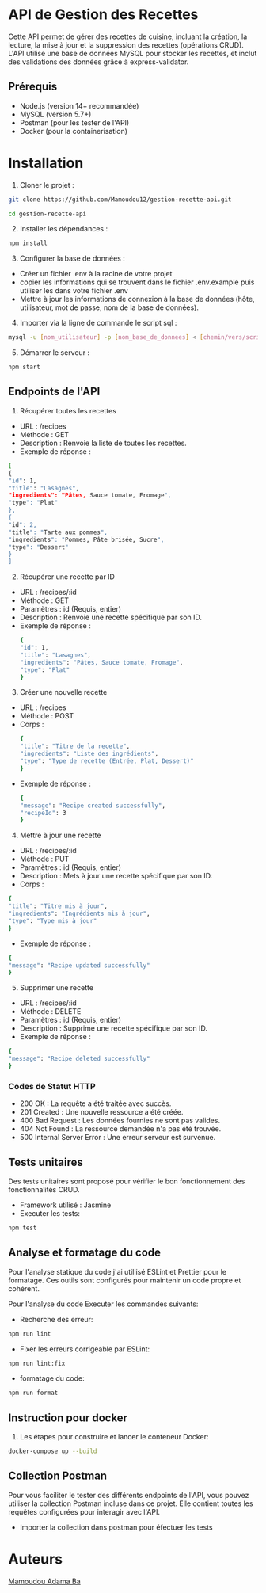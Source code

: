 # API de Gestion des Recettes

Cette API permet de gérer des recettes de cuisine, incluant la création, la lecture, la mise à jour et la suppression des recettes (opérations CRUD). L'API utilise une base de données MySQL pour stocker les recettes, et inclut des validations des données grâce à express-validator.

## Prérequis

- Node.js (version 14+ recommandée)
- MySQL (version 5.7+)
- Postman (pour les tester de l'API)
- Docker (pour la containerisation)

# Installation

1. Cloner le projet :

```bash
git clone https://github.com/Mamoudou12/gestion-recette-api.git
```

```bash
cd gestion-recette-api
```

2. Installer les dépendances :

```bash
npm install
```

3. Configurer la base de données :

- Créer un fichier .env à la racine de votre projet
- copier les informations qui se trouvent dans le fichier .env.example puis utiliser les dans votre fichier .env
- Mettre à jour les informations de connexion à la base de données (hôte, utilisateur, mot de passe, nom de la base de données).

4. Importer via la ligne de commande le script sql :

```bash
mysql -u [nom_utilisateur] -p [nom_base_de_donnees] < [chemin/vers/script.sql]
```

5. Démarrer le serveur :

```bash
npm start
```

## Endpoints de l'API

1. Récupérer toutes les recettes

- URL : /recipes
- Méthode : GET
- Description : Renvoie la liste de toutes les recettes.
- Exemple de réponse :

```bash
[
{
"id": 1,
"title": "Lasagnes",
"ingredients": "Pâtes, Sauce tomate, Fromage",
"type": "Plat"
},
{
"id": 2,
"title": "Tarte aux pommes",
"ingredients": "Pommes, Pâte brisée, Sucre",
"type": "Dessert"
}
]
```

2. Récupérer une recette par ID

- URL : /recipes/:id
- Méthode : GET
- Paramètres : id (Requis, entier)
- Description : Renvoie une recette spécifique par son ID.
- Exemple de réponse :
  ```bash
  {
  "id": 1,
  "title": "Lasagnes",
  "ingredients": "Pâtes, Sauce tomate, Fromage",
  "type": "Plat"
  }
  ```

3. Créer une nouvelle recette

- URL : /recipes
- Méthode : POST
- Corps :
  ```bash
  {
  "title": "Titre de la recette",
  "ingredients": "Liste des ingrédients",
  "type": "Type de recette (Entrée, Plat, Dessert)"
  }
  ```
- Exemple de réponse :
  ```bash
  {
  "message": "Recipe created successfully",
  "recipeId": 3
  }
  ```

4.  Mettre à jour une recette

- URL : /recipes/:id
- Méthode : PUT
- Paramètres : id (Requis, entier)
- Description : Mets à jour une recette spécifique par son ID.
- Corps :

```bash
{
"title": "Titre mis à jour",
"ingredients": "Ingrédients mis à jour",
"type": "Type mis à jour"
}
```

- Exemple de réponse :

```bash
{
"message": "Recipe updated successfully"
}
```

5. Supprimer une recette

- URL : /recipes/:id
- Méthode : DELETE
- Paramètres : id (Requis, entier)
- Description : Supprime une recette spécifique par son ID.
- Exemple de réponse :

```bash
{
"message": "Recipe deleted successfully"
}
```

### Codes de Statut HTTP

- 200 OK : La requête a été traitée avec succès.
- 201 Created : Une nouvelle ressource a été créée.
- 400 Bad Request : Les données fournies ne sont pas valides.
- 404 Not Found : La ressource demandée n'a pas été trouvée.
- 500 Internal Server Error : Une erreur serveur est survenue.

## Tests unitaires

Des tests unitaires sont proposé pour vérifier le bon fonctionnement des fonctionnalités CRUD.

- Framework utilisé : Jasmine
- Executer les tests:

```bash
npm test
```

## Analyse et formatage du code

Pour l'analyse statique du code j'ai utillisé ESLint et Prettier pour le formatage. Ces outils sont configurés pour maintenir un code propre et cohérent.

Pour l'analyse du code Executer les commandes suivants:

- Recherche des erreur:

```bash
npm run lint
```

- Fixer les erreurs corrigeable par ESLint:

```bash
npm run lint:fix
```

- formatage du code:

```bash
npm run format
```

## Instruction pour docker

1. Les étapes pour construire et lancer le conteneur Docker:

```bash
docker-compose up --build
```

## Collection Postman

Pour vous faciliter le tester des différents endpoints de l'API, vous pouvez utiliser la collection Postman incluse dans ce projet. Elle contient toutes les requêtes configurées pour interagir avec l'API.

- Importer la collection dans postman pour éfectuer les tests

# Auteurs

[Mamoudou Adama Ba ](https://github.com/Mamoudou12)
